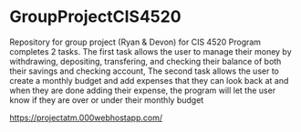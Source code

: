 # GroupProjectCIS4520
Repository for group project (Ryan &amp; Devon) for CIS 4520
Program completes 2 tasks.
The first task allows the user to manage their money by withdrawing, depositing, transfering, and checking their balance of both their savings and checking account,
The second task allows the user to create a monthly budget and add expenses that they can look back at and when they are done adding their expense, the program will let the user know if they are over or under their monthly budget




https://projectatm.000webhostapp.com/
